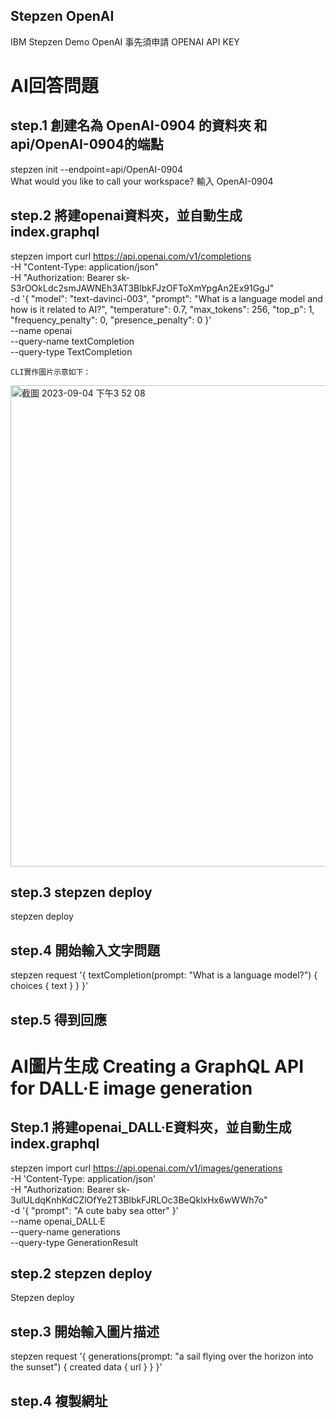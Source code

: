 ## Stepzen OpenAI
IBM Stepzen Demo OpenAI
事先須申請 OPENAI API KEY

# AI回答問題
## step.1 創建名為 OpenAI-0904 的資料夾 和api/OpenAI-0904的端點
stepzen init --endpoint=api/OpenAI-0904   
What would you like to call your workspace? 輸入 OpenAI-0904

## step.2 將建openai資料夾，並自動生成 index.graphql
stepzen import curl https://api.openai.com/v1/completions \
  -H "Content-Type: application/json" \
  -H "Authorization: Bearer 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" \
  -d '{
	  "model": "text-davinci-003",
	  "prompt": "What is a language model and how is it related to AI?",
	  "temperature": 0.7,
	  "max_tokens": 256,
	  "top_p": 1,
	  "frequency_penalty": 0,
	  "presence_penalty": 0
	}' \
  --name openai \
  --query-name textCompletion \
  --query-type TextCompletion

  	CLI實作圖片示意如下：
  <img width="770" alt="截圖 2023-09-04 下午3 52 08" src="https://github.com/chung-anching/Stepzen/assets/59386373/ddfb5d24-51d8-4e52-8979-b6eea6f056e0">


## step.3 stepzen deploy
stepzen deploy

## step.4 開始輸入文字問題
stepzen request '{
  textCompletion(prompt: "What is a language model?") {
    choices { text }
  }
}'

## step.5 得到回應

# AI圖片生成 Creating a GraphQL API for DALL·E image generation 

## Step.1 將建openai_DALL·E資料夾，並自動生成 index.graphql
stepzen import curl https://api.openai.com/v1/images/generations \
  -H 'Content-Type: application/json' \
  -H "Authorization: Bearer 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" \
  -d '{
    "prompt": "A cute baby sea otter"
  }' \
  --name openai_DALL·E \
  --query-name generations \
  --query-type GenerationResult
  
## step.2 stepzen deploy
  Stepzen deploy

## step.3 開始輸入圖片描述
stepzen request '{
  generations(prompt: "a sail flying over the horizon into the sunset") {
    created data { url }
  }
}'

## step.4 複製網址
